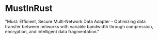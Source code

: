 # MustInRust
"Must: Efficient, Secure Multi-Network Data Adapter - Optimizing data transfer between networks with variable bandwidth through compression, encryption, and intelligent data fragmentation."
